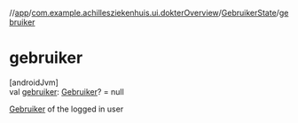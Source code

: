 //[app](../../../index.md)/[com.example.achillesziekenhuis.ui.dokterOverview](../index.md)/[GebruikerState](index.md)/[gebruiker](gebruiker.md)

# gebruiker

[androidJvm]\
val [gebruiker](gebruiker.md): [Gebruiker](../../com.example.achillesziekenhuis.model/-gebruiker/index.md)? = null

[Gebruiker](../../com.example.achillesziekenhuis.model/-gebruiker/index.md) of the logged in user
